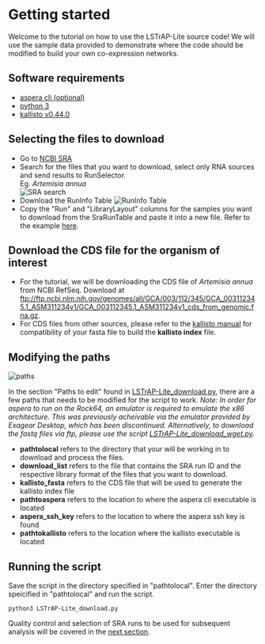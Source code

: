 # Getting started
Welcome to the tutorial on how to use the LSTrAP-Lite source code!
We will use the sample data provided to demonstrate where the code should be modified to build your own co-expression networks.

## Software requirements
  * [aspera cli (optional)](https://downloads.asperasoft.com/en/downloads/62)
  * [python 3](https://www.python.org/downloads/)
  * [kallisto v0.44.0](https://pachterlab.github.io/kallisto/download)
  

## Selecting the files to download
  * Go to [NCBI SRA](https://www.ncbi.nlm.nih.gov/sra)
  * Search for the files that you want to download, select only RNA sources and send results to RunSelector. <br> 
    Eg. <i>Artemisia annua</i><br>
    ![SRA search](images/search.png "NCBI SRA search")
  * Download the RunInfo Table
    ![RunInfo Table](images/SRAruntable.png "SRA RunInfo Table")
  * Copy the "Run" and "LibraryLayout" columns for the samples you want to download from the SraRunTable and paste it into a new file. Refer to the example [here](/sample_data/sra_runID.txt).

## Download the CDS file for the organism of interest
  * For the tutorial, we will be downloading the CDS file of <i>Artemisia annua</i> from NCBI RefSeq. Download at ftp://ftp.ncbi.nlm.nih.gov/genomes/all/GCA/003/112/345/GCA_003112345.1_ASM311234v1/GCA_003112345.1_ASM311234v1_cds_from_genomic.fna.gz.
  * For CDS files from other sources, please refer to the [kallisto manual](https://pachterlab.github.io/kallisto/manual) for compatibility of your fasta file to build the <b>kallisto index</b> file.

## Modifying the paths

![paths](images/paths.PNG "Paths to edit")

In the section "Paths to edit" found in [LSTrAP-Lite_download.py](../LSTrAP-Lite_download.py), there are a few paths that needs to be modified for the script to work. <i>Note: In order for aspera to run on the Rock64, an emulator is required to emulate the x86 architecture. This was previously acheivable via the emulator provided by Exagear Desktop, which has been discontinued. Alternatively, to download the fastq files via ftp, please use the script [LSTrAP-Lite_download_wget.py](../LSTrAP-Lite_download_wget.py).</i>
  * <b>pathtolocal</b> refers to the directory that your will be working in to download and process the files.
  * <b>download_list</b> refers to the file that contains the SRA run ID and the respective library format of the files that you want to download.
  * <b>kallisto_fasta</b> refers to the CDS file that will be used to generate the kallisto index file
  * <b>pathtoaspera</b> refers to the location to where the aspera cli executable is located
  * <b>aspera_ssh_key</b> refers to the location to where the aspera ssh key is found
  * <b>pathtokallisto</b> refers to the location where the kallisto executable is located

## Running the script
Save the script in the directory specified in "pathtolocal". Enter the directory speicified in "pathtolocal" and run the script.

<code>python3 LSTrAP-Lite_download.py</code>

Quality control and selection of SRA runs to be used for subsequent analysis will be covered in the [next section](02_qc.md).
